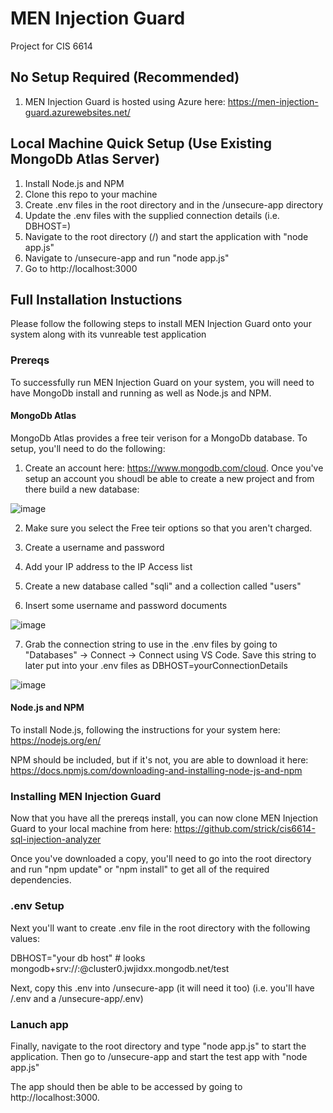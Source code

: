 # MEN Injection Guard
Project for CIS 6614

## No Setup Required (Recommended)
1) MEN Injection Guard is hosted using Azure here:  https://men-injection-guard.azurewebsites.net/

## Local Machine Quick Setup (Use Existing MongoDb Atlas Server)
1) Install Node.js and NPM
2) Clone this repo to your machine
3) Create .env files in the root directory and in the /unsecure-app directory
4) Update the .env files with the supplied connection details (i.e. DBHOST=)
5) Navigate to the root directory (/) and start the application with "node app.js"
6) Navigate to /unsecure-app and run "node app.js"
4) Go to http://localhost:3000

## Full Installation Instuctions
Please follow the following steps to install MEN Injection Guard onto your system along with its vunreable test application

### Prereqs

To successfully run MEN Injection Guard on your system, you will need to have MongoDb install and running as well as Node.js and NPM.

#### MongoDb Atlas

MongoDb Atlas provides a free teir verison for a MongoDb database.  To setup, you'll need to do the following:

1) Create an account here:  https://www.mongodb.com/cloud.  Once you've setup an account you shoudl be able to create a new project and from there build a new database:

![image](https://user-images.githubusercontent.com/1486739/204689441-bf2c572c-2a10-4e7b-b66e-618c2d7cceac.png)

2) Make sure you select the Free teir options so that you aren't charged.

3) Create a username and password

4) Add your IP address to the IP Access list

5) Create a new database called "sqli" and a collection called "users"

6) Insert some username and password documents

![image](https://user-images.githubusercontent.com/1486739/204690671-499c20a1-3092-438e-b447-2716cc76ea4f.png)

7) Grab the connection string to use in the .env files by going to "Databases" -> Connect -> Connect using VS Code.   Save this string to later put into your .env files as DBHOST=yourConnectionDetails

![image](https://user-images.githubusercontent.com/1486739/204696465-5fda3cad-bece-4bd4-a5b6-32059efa8254.png)

#### Node.js and NPM

To install Node.js, following the instructions for your system here:  https://nodejs.org/en/

NPM should be included, but if it's not, you are able to download it here:  https://docs.npmjs.com/downloading-and-installing-node-js-and-npm

### Installing MEN Injection Guard

Now that you have all the prereqs install, you can now clone MEN Injection Guard to your local machine from here:  https://github.com/strick/cis6614-sql-injection-analyzer

Once you've downloaded a copy, you'll need to go into the root directory and run "npm update" or "npm install" to get all of the required dependencies.

### .env Setup

Next you'll want to create .env file in the root directory with the following values:

DBHOST="your db host"  # looks mongodb+srv://<user>:<password>@cluster0.jwjidxx.mongodb.net/test

Next, copy this .env into /unsecure-app (it will need it too) (i.e. you'll have /.env and a /unsecure-app/.env)

### Lanuch app

Finally, navigate to the root directory and type "node app.js" to start the application.
Then go to /unsecure-app and start the test app with "node app.js"

The app should then be able to be accessed by going to http://localhost:3000.
